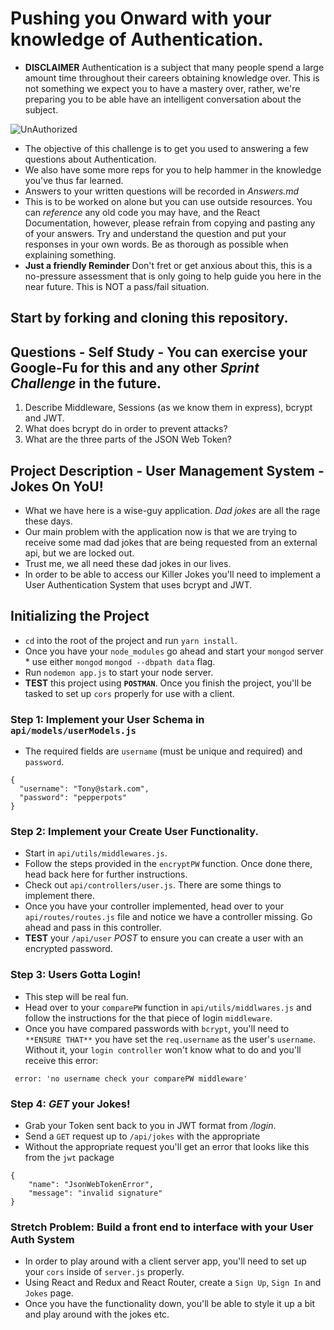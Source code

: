 # Pushing you Onward with your knowledge of Authentication.

* **DISCLAIMER** Authentication is a subject that many people spend a large amount time throughout their careers obtaining knowledge over. This is not something we expect you to have a mastery over, rather, we're preparing you to be able have an intelligent conversation about the subject.

![UnAuthorized](keep-calm-you-are-not-authorized.png)

* The objective of this challenge is to get you used to answering a few questions about Authentication.
* We also have some more reps for you to help hammer in the knowledge you've thus far learned.
* Answers to your written questions will be recorded in _Answers.md_
* This is to be worked on alone but you can use outside resources. You can _reference_ any old code you may have, and the React Documentation, however, please refrain from copying and pasting any of your answers. Try and understand the question and put your responses in your own words. Be as thorough as possible when explaining something.
* **Just a friendly Reminder** Don't fret or get anxious about this, this is a no-pressure assessment that is only going to help guide you here in the near future. This is NOT a pass/fail situation.

## Start by forking and cloning this repository.

## Questions - Self Study - You can exercise your Google-Fu for this and any other _Sprint Challenge_ in the future.

1.  Describe Middleware, Sessions (as we know them in express), bcrypt and JWT.
1.  What does bcrypt do in order to prevent attacks?
1.  What are the three parts of the JSON Web Token?

## Project Description - User Management System - Jokes On YoU!

* What we have here is a wise-guy application. _Dad jokes_ are all the rage these days.
* Our main problem with the application now is that we are trying to receive some mad dad jokes that are being requested from an external api, but we are locked out.
* Trust me, we all need these dad jokes in our lives.
* In order to be able to access our Killer Jokes you'll need to implement a User Authentication System that uses bcrypt and JWT.

## Initializing the Project

* `cd` into the root of the project and run `yarn install`.
* Once you have your `node_modules` go ahead and start your `mongod` server \* use either `mongod` `mongod --dbpath data` flag.
* Run `nodemon app.js` to start your node server.
* **TEST** this project using **`POSTMAN`**. Once you finish the project, you'll be tasked to set up `cors` properly for use with a client.

### Step 1: Implement your User Schema in `api/models/userModels.js`

* The required fields are `username` (must be unique and required) and `password`.

```
{
  "username": "Tony@stark.com",
  "password": "pepperpots"
}
```

### Step 2: Implement your Create User Functionality.

* Start in `api/utils/middlewares.js`.
* Follow the steps provided in the `encryptPW` function. Once done there, head back here for further instructions.
* Check out `api/controllers/user.js`. There are some things to implement there.
* Once you have your controller implemented, head over to your `api/routes/routes.js` file and notice we have a controller missing. Go ahead and pass in this controller.
* **TEST** your `/api/user` _POST_ to ensure you can create a user with an encrypted password.

### Step 3: Users Gotta Login!

* This step will be real fun.
* Head over to your `comparePW` function in `api/utils/middlwares.js` and follow the instructions for the that piece of login `middleware`.
* Once you have compared passwords with `bcrypt`, you'll need to `**ENSURE THAT**` you have set the `req.username` as the user's `username`. Without it, your `login controller` won't know what to do and you'll receive this error:

```
 error: 'no username check your comparePW middleware'
```

### Step 4: _GET_ your Jokes!

* Grab your Token sent back to you in JWT format from _/login_.
* Send a `GET` request up to `/api/jokes` with the appropriate
* Without the appropriate request you'll get an error that looks like this from the `jwt` package

```
{
    "name": "JsonWebTokenError",
    "message": "invalid signature"
}
```

### Stretch Problem: Build a front end to interface with your User Auth System

* In order to play around with a client server app, you'll need to set up your `cors` inside of `server.js` properly.
* Using React and Redux and React Router, create a `Sign Up`, `Sign In` and `Jokes` page.
* Once you have the functionality down, you'll be able to style it up a bit and play around with the jokes etc.
